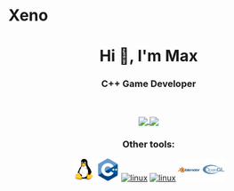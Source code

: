 # Xeno
<h1 align="center">Hi 👋, I'm Max</h1>
<h3 align="center">C++ Game Developer</h3><br>

<p align="center">
  <a href="https://github.com/Maybe707?tab=repositories">
    <img height=200 align="center" src="https://github-readme-stats.vercel.app/api?username=Maybe707&theme=tokyonight&show_icons=true&rank_icon=github" />
    <img height=200 align="center" src="https://github-readme-stats.vercel.app/api/top-langs?username=Maybe707&layout=compact&langs_count=8&card_width=320&theme=tokyonight&show_icons=true" />
  </a>
</p>

<h3 align="center">Other tools:</h3>
<p align="center">
  <a href="https://www.linux.org/" target="_blank"><img src="https://raw.githubusercontent.com/devicons/devicon/master/icons/linux/linux-original.svg" alt="linux" width="40" height="40"/></a>
  <a href="https://en.cppreference.com/w/" target="_blank"><img src="https://raw.githubusercontent.com/devicons/devicon/master/icons/cplusplus/cplusplus-original.svg" alt="linux" width="40" height="40"/></a>
  <a href="https://www.gnu.org/software/emacs/" target="_blank"><img src="https://upload.wikimedia.org/wikipedia/commons/0/08/EmacsIcon.svg" alt="linux" width="40" height="40"/></a>
  <a href="https://www.vulkan.org/" target="_blank"><img src="https://upload.wikimedia.org/wikipedia/commons/3/30/Vulkan.svg" alt="linux" width="40" height="40"/></a>
  <a href="https://https://www.blender.org/" target="_blank"><img src="https://github.com/devicons/devicon/blob/master/icons/blender/blender-original-wordmark.svg" alt="linux" width="40" height="40"/></a>
  <a href="https://www.opengl.org/" target="_blank"><img src="https://github.com/devicons/devicon/blob/master/icons/opengl/opengl-plain.svg" alt="linux" width="40" height="40"/></a>
</p>
